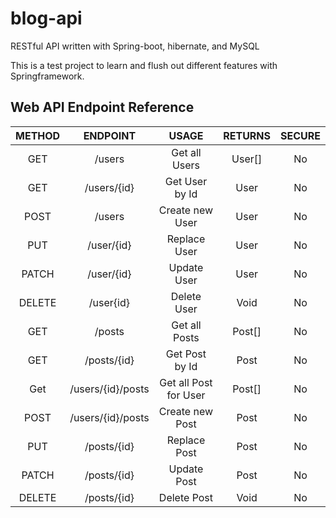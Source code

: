 # blog-api
RESTful API written with Spring-boot, hibernate, and MySQL

This is a test project to learn and flush out different features with Springframework.

## Web API Endpoint Reference
|METHOD|ENDPOINT|USAGE|RETURNS|SECURE|
|:--------:|:-----------------:|:-----:|:-------:|:------:|
|GET|/users|Get all Users| User[] | No |
|GET|/users/{id}|Get User by Id| User| No|
|POST|/users|Create new User|User|No|
|PUT|/user/{id}|Replace User|User|No|
|PATCH|/user/{id}|Update User|User|No|
|DELETE|/user{id}|Delete User|Void|No|
|GET|/posts|Get all Posts|Post[]|No|
|GET|/posts/{id}|Get Post by Id|Post|No|
|Get|/users/{id}/posts|Get all Post for User|Post[]|No
|POST|/users/{id}/posts|Create new Post|Post|No|
|PUT|/posts/{id}|Replace Post|Post|No|
|PATCH|/posts/{id}|Update Post|Post|No|
|DELETE|/posts/{id}|Delete Post|Void|No|